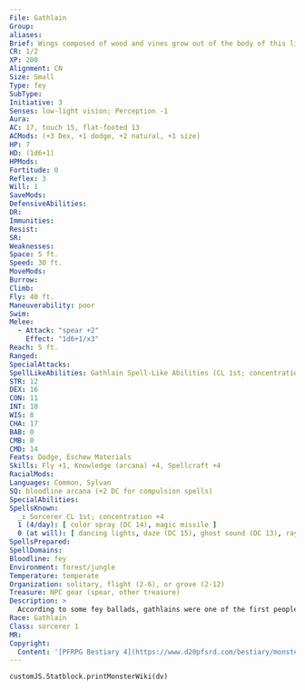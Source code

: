 ```yaml
---
File: Gathlain
Group: 
aliases: 
Brief: Wings composed of wood and vines grow out of the body of this lithesome fey.
CR: 1/2
XP: 200
Alignment: CN
Size: Small
Type: fey
SubType: 
Initiative: 3
Senses: low-light vision; Perception -1
Aura: 
AC: 17, touch 15, flat-footed 13
ACMods: (+3 Dex, +1 dodge, +2 natural, +1 size)
HP: 7
HD: (1d6+1)
HPMods: 
Fortitude: 0
Reflex: 3
Will: 1
SaveMods: 
DefensiveAbilities: 
DR: 
Immunities: 
Resist: 
SR: 
Weaknesses: 
Space: 5 ft.
Speed: 30 ft.
MoveMods: 
Burrow: 
Climb: 
Fly: 40 ft.
Maneuverability: poor
Swim: 
Melee: 
  - Attack: "spear +2"
    Effect: "1d6+1/x3"
Reach: 5 ft.
Ranged: 
SpecialAttacks: 
SpellLikeAbilities: Gathlain Spell-Like Abilities (CL 1st; concentration +4)  1/day-entangle, feather stepAPG   Bloodline Spell-Like Abilities (CL 1st; concentration +4)  6/day-laughing touch
STR: 12
DEX: 16
CON: 11
INT: 10
WIS: 8
CHA: 17
BAB: 0
CMB: 0
CMD: 14
Feats: Dodge, Eschew Materials
Skills: Fly +1, Knowledge (arcana) +4, Spellcraft +4
RacialMods: 
Languages: Common, Sylvan
SQ: bloodline arcana (+2 DC for compulsion spells)
SpecialAbilities: 
SpellsKnown:
  _: Sorcerer CL 1st; concentration +4
  1 (4/day): [ color spray (DC 14), magic missile ]
  0 (at will): [ dancing lights, daze (DC 15), ghost sound (DC 13), ray of frost ]
SpellsPrepared: 
SpellDomains: 
Bloodline: fey
Environment: forest/jungle
Temperature: temperate
Organization: solitary, flight (2-6), or grove (2-12)
Treasure: NPC gear (spear, other treasure)
Description: >
  According to some fey ballads, gathlains were one of the first peoples awakened in the primal world of fey. They were created from the seeds of an enormous magical tree, with the tree's mistletoe grown into their flesh forming their strange wings. Mischievous and capricious, these creatures have discordant temperaments. They act purely to entertain themselves and sate their immense curiosity about the world around them. That very curiosity has caused many to migrate to the Material Plane and adventure there. These gathlains seek out and attempt to mingle with gnomes. However, gnomes often find gathlains too undisciplined, random, and foolish for their tastes.  GATHLAIN CHARACTERS  Gathlains are defined by their class levels-they don't have racial Hit Dice. All gathlains have the following racial traits.  +2 Dexterity, -2 Constitution, +2 Charisma: Gathlains are quick, with dynamic and engaging personalities, but are rather fragile.  Small: Gathlains are Small and gain a +1 size bonus on attack rolls, a -1 penalty on combat maneuver checks and to CMD, a +2 bonus on Fly checks, and a +4 size bonus on Stealth checks.  Normal Speed: Gathlains have a base speed of 30 feet and a fly speed of 40 feet (poor).  Low-Light Vision: Gathlains can see twice as far as humans in dim light.  Natural Armor: Gathlains have a +1 natural armor bonus.  Spell-Like Abilities: 1/day-entangle, feather stepAPG (caster level equals the gathlain's character level).  Languages: Gathlains speak Common and Sylvan. A gathlain with a high Intelligence score can choose from the following languages: Draconic, Elven, Goblin, Half ling, and Orc.
Race: Gathlain
Class: sorcerer 1
MR: 
Copyright:
  Content: '[PFRPG Bestiary 4](https://www.d20pfsrd.com/bestiary/monster-listings/fey/gathlain/)'
---
```

```dataviewjs
customJS.Statblock.printMonsterWiki(dv)
```
